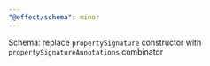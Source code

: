 ```yaml
---
"@effect/schema": minor
---
```


Schema: replace `propertySignature` constructor with `propertySignatureAnnotations` combinator
